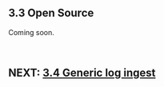## 3.3 Open Source

Coming soon.

<br/>

## NEXT: [3.4 Generic log ingest](3.4%20Generic%20log%20ingest%20(Dynatrace%20API).md)